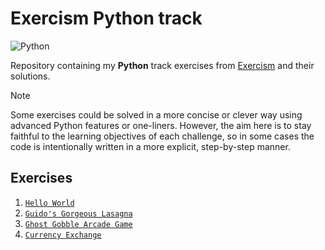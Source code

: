 # Exercism Python track

![Python](https://img.shields.io/badge/Python-3.8%2B-3776AB?logo=python&logoColor=white)

Repository containing my **Python** track exercises from
[Exercism](https://exercism.org/tracks/python) and their solutions.

> [!NOTE]
Some exercises could be solved in a more concise or clever way using
advanced Python features or one-liners.
However, the aim here is to stay faithful to the learning objectives of each challenge,
so in some cases the code is intentionally written in a more explicit, step-by-step manner.

## Exercises

1. [`Hello World`](exercises/001-hello-world/solution.py)
2. [`Guido's Gorgeous Lasagna`](exercises/002-guidos-gorgeous-lasagna/solution.py)
3. [`Ghost Gobble Arcade Game`](exercises/003-ghost-gobble-arcade-game/solution.py)
4. [`Currency Exchange`](exercises/004-currency-exchange/solution.py)
